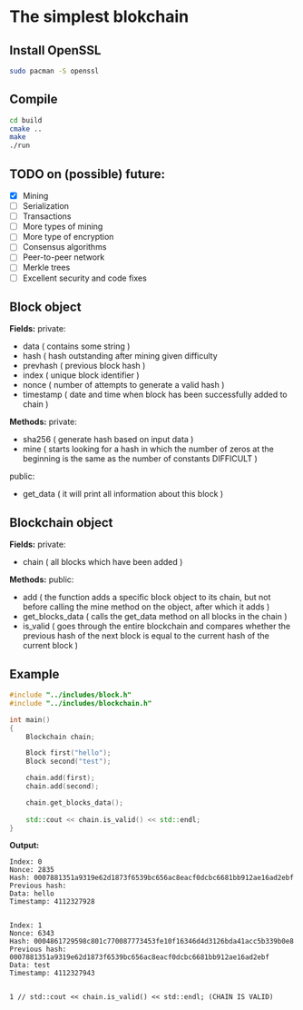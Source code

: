 # The simplest blokchain

## Install OpenSSL
```bash
sudo pacman -S openssl
```
## Compile
```bash
cd build
cmake ..
make
./run
```

## TODO on (possible) future:
- [x] Mining
- [ ] Serialization
- [ ] Transactions
- [ ] More types of mining
- [ ] More type of encryption
- [ ] Consensus algorithms
- [ ] Peer-to-peer network
- [ ] Merkle trees
- [ ] Excellent security and code fixes

## Block object
**Fields:**
private:
- data ( contains some string )
- hash ( hash outstanding after mining given difficulty
- prevhash ( previous block hash )
- index ( unique block identifier )
- nonce ( number of attempts to generate a valid hash )
- timestamp ( date and time when block has been successfully added to chain )

**Methods:**
private:
- sha256 ( generate hash based on input data )
- mine ( starts looking for a hash in which the number of zeros at the beginning is the same as the number of constants DIFFICULT  )

public:
- get_data ( it will print all information about this block )

## Blockchain object
**Fields:**
private:
- chain ( all blocks which have been added )

**Methods:**
public:
- add ( the function adds a specific block object to its chain, but not before calling the mine method on the object, after which it adds )
- get_blocks_data ( calls the get_data method on all blocks in the chain )
- is_valid ( goes through the entire blockchain and compares whether the previous hash of the next block is equal to the current hash of the current block )
  
## Example
```cpp
#include "../includes/block.h"
#include "../includes/blockchain.h"

int main()
{
    Blockchain chain;

    Block first("hello");
    Block second("test");

    chain.add(first);
    chain.add(second);

    chain.get_blocks_data();
    
    std::cout << chain.is_valid() << std::endl;
}

```
**Output:**
```
Index: 0
Nonce: 2835
Hash: 0007881351a9319e62d1873f6539bc656ac8eacf0dcbc6681bb912ae16ad2ebf
Previous hash: 
Data: hello
Timestamp: 4112327928


Index: 1
Nonce: 6343
Hash: 0004861729598c801c770087773453fe10f16346d4d3126bda41acc5b339b0e8
Previous hash: 0007881351a9319e62d1873f6539bc656ac8eacf0dcbc6681bb912ae16ad2ebf
Data: test
Timestamp: 4112327943


1 // std::cout << chain.is_valid() << std::endl; (CHAIN IS VALID)

```


